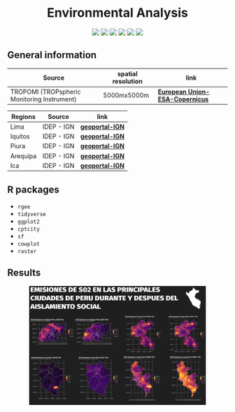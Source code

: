 <h1 align="center"><b>Environmental Analysis</b></h1>

<p align="center">
 <a href="#"><img src="https://img.shields.io/badge/R-276DC3?style=for-the-badge&logo=r&logoColor=white"></a> <a href="#"><img src="https://img.shields.io/badge/Inkscape-000000?style=for-the-badge&logo=Inkscape&logoColor=white"></a> <a href="#"><img src="https://img.shields.io/badge/Ubuntu-E95420?style=for-the-badge&logo=ubuntu&logoColor=white"></a> <a href="#"><img src="https://img.shields.io/badge/Twitter-1DA1F2?style=for-the-badge&logo=twitter&logoColor=white"></a> <a href="#"><img src="https://img.shields.io/badge/LinkedIn-0077B5?style=for-the-badge&logo=linkedin&logoColor=white"></a> <a href="https://github.com/pendulum-pe"><img src="https://img.shields.io/badge/pendulum-pe-%23F7DF1E.svg?&style=for-the-badge&logo=my-cv&logoColor=white"></a>
</p>

## **General information**

Source | spatial resolution | link
---|---|---
TROPOMI (TROPspheric Monitoring Instrument) | 5000mx5000m | [**European Union-ESA-Copernicus**](https://developers.google.com/earth-engine/datasets/catalog/COPERNICUS_S5P_NRTI_L3_SO2)

Regions | Source | link
---|---|---
Lima | IDEP - IGN | [**geoportal-IGN**](https://www.idep.gob.pe/geovisor/df2/)
Iquitos | IDEP - IGN | [**geoportal-IGN**](https://www.idep.gob.pe/geovisor/df2/)
Piura | IDEP - IGN | [**geoportal-IGN**](https://www.idep.gob.pe/geovisor/df2/)
Arequipa| IDEP - IGN | [**geoportal-IGN**](https://www.idep.gob.pe/geovisor/df2/)
Ica | IDEP - IGN | [**geoportal-IGN**](https://www.idep.gob.pe/geovisor/df2/)

## **R packages**
* `rgee`
* `tidyverse`
* `ggplot2`
* `cptcity`
* `sf`
* `cowplot`
* `raster`

## **Results**
<p align="center"><a href="#"><img src= "./poster/poster.png" width="80%"></a></p>
